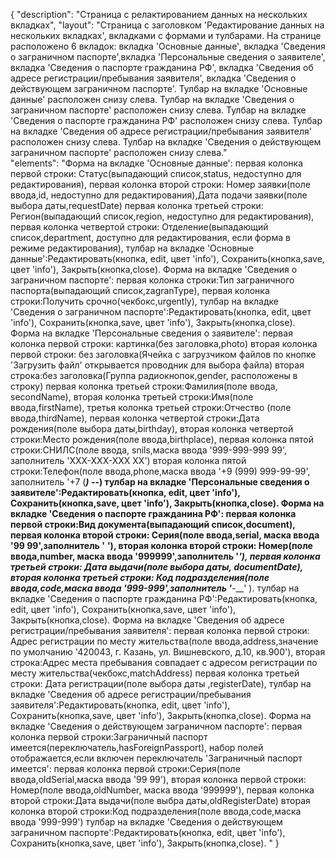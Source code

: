 {
"description": "Страница с релактированием данных на нескольких вкладках",
"layout": "Страница с заголовком 'Редактирование данных на нескольких вкладках', вкладками с формами и тулбарами. На странице расположено 6 вкладок:
вкладка 'Основные данные', вкладка 'Сведения о заграничном паспорте',вкладка 'Персональные сведения о заявителе', вкладка 'Сведения о паспорте гражданина РФ',
вкладка 'Сведения об адресе регистрации/пребывания заявителя', вкладка 'Сведения о действующем заграничном паспорте'.
Тулбар на вкладке 'Основные данные' расположен снизу слева. Тулбар на вкладке 'Сведения о заграничном паспорте' расположен снизу слева.
Тулбар на вкладке 'Сведения о паспорте гражданина РФ' расположен снизу слева.
Тулбар на вкладке 'Сведения об адресе регистрации/пребывания заявителя' расположен снизу слева.
Тулбар на вкладке 'Сведения о действующем заграничном паспорте' расположен снизу слева."  
"elements": "Форма на вкладке 'Основные данные': 
первая колонка первой строки: Статус(выпадающий список,status, недоступно для редактирования),
первая колонка второй строки: Номер заявки(поле ввода,id, недоступно для редактирования),Дата подачи заявки(поле выбора даты,requestDate)
первая колонка третьей строки: Регион(выпадающий список,region, недоступно для редактирования),
первая колонка четвертой строки: Отделение(выпадающий список,department, доступно для редактирования, если форма в режиме редактирования),
тулбар на вкладке 'Основные данные':Редактировать(кнопка, edit, цвет 'info'), Сохранить(кнопка,save, цвет 'info'), Закрыть(кнопка,close).
Форма на вкладке 'Сведения о заграничном паспорте': первая колонка строки:Тип заграничного паспорта(выпадающий список,zagranType),
первая колонка строки:Получить срочно(чекбокс,urgently),
тулбар на вкладке 'Сведения о заграничном паспорте':Редактировать(кнопка, edit, цвет 'info'), Сохранить(кнопка,save, цвет 'info'), Закрыть(кнопка,close).
Форма на вкладке 'Персональные сведения о заявителе':
первая колонка первой строки: картинка(без заголовка,photo)
вторая колонка первой строки:  без заголовка(Ячейка с загрузчиком файлов по кнопке 'Загрузить файл' открывается проводник для выбора файла)
вторая строка:без заголовка(Группа радиокнопок,gender, расположены в строку)
первая колонка третьей строки:Фамилия(поле ввода, secondName),
вторая колонка третьей строки:Имя(поле ввода,firstName), 
третья колонка третьей строки:Отчество (поле ввода,thirdName), 
первая колонка четвертой строки:Дата рождения(поле выбора даты,birthday),
вторая колонка четвертой строки:Место рождения(поле ввода,birthplace),
первая колонка пятой строки:СНИЛС(поле ввода, snils,маска ввода '999-999-999 99', заполнитель 'XXX-XXX-XXX XX')
вторая колонка пятой строки:Телефон(поле ввода,phone,маска ввода '+9 (999) 999-99-99', заполнитель '+7 (___) ___-__-__)
тулбар на вкладке 'Персональные сведения о заявителе':Редактировать(кнопка, edit, цвет 'info'), Сохранить(кнопка,save, цвет 'info'), Закрыть(кнопка,close).
Форма на вкладке 'Сведения о паспорте гражданина РФ':
первая колонка первой строки:Вид документа(выпадающий список,document),
первая колонка второй строки: Серия(поле ввода,serial, маска ввода '99 99',заполнитель '__ __'),
вторая колонка второй строки: Номер(поле ввода,number, маска ввода '999999',заполнитель '______'),
первая колонка третьей строки: Дата выдачи(поле выбора даты, documentDate),
вторая колонка третьей строки: Код подразделения(поле ввода,code,маска ввода '999-999',заполнитель '___-___' ).
тулбар на вкладке 'Сведения о паспорте гражданина РФ':Редактировать(кнопка, edit, цвет 'info'), Сохранить(кнопка,save, цвет 'info'), Закрыть(кнопка,close).
Форма на вкладке 'Сведения об адресе регистрации/пребывания заявителя':
первая колонка первой строки: Адрес регистрации по месту жительства(поле ввода,address,значение по умолчанию '420043, г. Казань, ул. Вишневского, д.10, кв.900'),
вторая строка:Адрес места пребывания совпадает с адресом регистрации по месту жительства(чекбокс,matchAddress)
первая колонка третьей строки: Дата регистрации(поле выбора даты ,registerDate),
тулбар на вкладке 'Сведения об адресе регистрации/пребывания заявителя':Редактировать(кнопка, edit, цвет 'info'), Сохранить(кнопка,save, цвет 'info'), Закрыть(кнопка,close).
Форма на вкладке 'Сведения о действующем заграничном паспорте':
первая колонка первой строки:Заграничный паспорт имеется(переключатель,hasForeignPassport),
набор полей отображается,если включен переключатель 'Заграничный паспорт имеется': 
первая колонка первой строки:Серия(поле ввода,oldSerial,маска ввода '99 99'),
вторая колонка первой строки: Номер(поле ввода,oldNumber, маска ввода '999999'),
первая колонка второй строки:Дата выдачи(поле выбра даты,oldRegisterDate)
вторая колонка второй строки:Код подразделения(поле ввода,code,маска ввода '999-999')
тулбар на вкладке 'Сведения о действующем заграничном паспорте':Редактировать(кнопка, edit, цвет 'info'), Сохранить(кнопка,save, цвет 'info'), Закрыть(кнопка,close).
"
}
